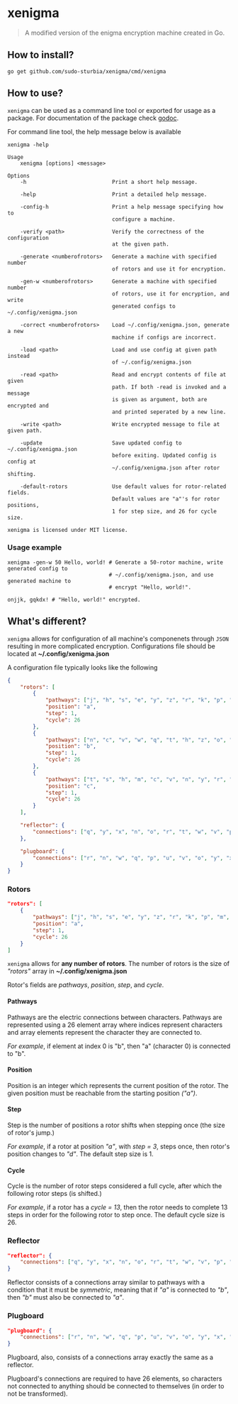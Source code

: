 # xenigma
> A modified version of the enigma encryption machine created in Go.

## How to install?

```shell
go get github.com/sudo-sturbia/xenigma/cmd/xenigma
```

## How to use?

`xenigma` can be used as a command line tool or exported for usage as a package.
For documentation of the package check [godoc](https://godoc.org/github.com/sudo-sturbia/xenigma/pkg/machine).

For command line tool, the help message below is available

```shell
xenigma -help
```

```
Usage
    xenigma [options] <message>

Options
    -h                           Print a short help message.

    -help                        Print a detailed help message.

    -config-h                    Print a help message specifying how to
                                 configure a machine.

    -verify <path>               Verify the correctness of the configuration
                                 at the given path.

    -generate <numberofrotors>   Generate a machine with specified number
                                 of rotors and use it for encryption.

    -gen-w <numberofrotors>      Generate a machine with specified number
                                 of rotors, use it for encryption, and write
                                 generated configs to ~/.config/xenigma.json

    -correct <numberofrotors>    Load ~/.config/xenigma.json, generate a new
                                 machine if configs are incorrect.

    -load <path>                 Load and use config at given path instead
                                 of ~/.config/xenigma.json

    -read <path>                 Read and encrypt contents of file at given
                                 path. If both -read is invoked and a message
                                 is given as argument, both are encrypted and
                                 and printed seperated by a new line.

    -write <path>                Write encrypted message to file at given path.

    -update                      Save updated config to ~/.config/xenigma.json
                                 before exiting. Updated config is config at
                                 ~/.config/xenigma.json after rotor shifting.

    -default-rotors              Use default values for rotor-related fields.
                                 Default values are "a"'s for rotor positions,
                                 1 for step size, and 26 for cycle size.

xenigma is licensed under MIT license.
```

### Usage example

```shell
xenigma -gen-w 50 Hello, world! # Generate a 50-rotor machine, write generated config to
                                # ~/.config/xenigma.json, and use generated machine to
                                # encrypt "Hello, world!".
```
```shell
onjjk, gqkdx! # "Hello, world!" encrypted.
```

## What's different?

`xenigma` allows for configuration of all machine's componenets through `JSON`
resulting in more complicated encryption.
Configurations file should be located at **~/.config/xenigma.json**

A configuration file typically looks like the following

```json
{
    "rotors": [
        {
            "pathways": ["j", "h", "s", "e", "y", "z", "r", "k", "p", "m", "x", "i", "w", "b", "v", "f", "d", "c", "a", "t", "l", "o", "n", "g", "u", "q"],
            "position": "a",
            "step": 1,
            "cycle": 26
        },
        {
            "pathways": ["n", "c", "v", "w", "q", "t", "h", "z", "o", "m", "a", "s", "x", "r", "g", "u", "d", "i", "f", "k", "j", "b", "e", "y", "p", "l"],
            "position": "b",
            "step": 1,
            "cycle": 26
        },
        {
            "pathways": ["t", "s", "h", "m", "c", "v", "n", "y", "r", "q", "p", "e", "i", "u", "k", "z", "w", "d", "j", "a", "f", "x", "g", "b", "o", "l"],
            "position": "c",
            "step": 1,
            "cycle": 26
        }
    ],

    "reflector": {
        "connections": ["q", "y", "x", "n", "o", "r", "t", "w", "v", "p", "u", "z", "s", "d", "e", "j", "a", "f", "m", "g", "k", "i", "h", "c", "b", "l"]
    },

    "plugboard": {
        "connections": ["r", "n", "w", "q", "p", "u", "v", "o", "y", "x", "s", "t", "z", "b", "h", "e", "d", "a", "k", "l", "f", "g", "c", "j", "i", "m"]
    }
}
```

### Rotors

```json
"rotors": [
    {
        "pathways": ["j", "h", "s", "e", "y", "z", "r", "k", "p", "m", "x", "i", "w", "b", "v", "f", "d", "c", "a", "t", "l", "o", "n", "g", "u", "q"],
        "position": "a",
        "step": 1,
        "cycle": 26
    }
]
```

`xenigma` allows for **any number of rotors**.
The number of rotors is the size of *"rotors"* array in **~/.config/xenigma.json**

Rotor's fields are *pathways*, *position*, *step*, and *cycle*.

#### Pathways
Pathways are the electric connections between characters.
Pathways are represented using a 26 element array where indices represent
characters and array elements represent the character they are connected to.

*For example*, if element at index 0 is "b", then "a" (character 0) is connected to "b".

#### Position
Position is an integer which represents the current position of the rotor.
The given position must be reachable from the starting position *("a")*.

#### Step
Step is the number of positions a rotor shifts when stepping once (the size of rotor's jump.)

*For example*, if a rotor at position *"a"*, with *step = 3*, steps once,
then rotor's position changes to *"d"*. The default step size is 1.

#### Cycle
Cycle is the number of rotor steps considered a full cycle, after which the following rotor steps (is shifted.)

*For example*, if a rotor has a *cycle = 13*, then the rotor needs to complete 13 steps in order for the following rotor
to step once. The default cycle size is 26.

### Reflector

```json
"reflector": {
    "connections": ["q", "y", "x", "n", "o", "r", "t", "w", "v", "p", "u", "z", "s", "d", "e", "j", "a", "f", "m", "g", "k", "i", "h", "c", "b", "l"]
}
```

Reflector consists of a connections array similar to pathways with a condition that it must be *symmetric*,
meaning that if *"a"* is connected to *"b"*, then *"b"* must also be connected to *"a"*.

### Plugboard

```json
"plugboard": {
    "connections": ["r", "n", "w", "q", "p", "u", "v", "o", "y", "x", "s", "t", "z", "b", "h", "e", "d", "a", "k", "l", "f", "g", "c", "j", "i", "m"]
}
```

Plugboard, also, consists of a connections array exactly the same as a reflector.

Plugboard's connections are required to have 26 elements,
so characters not connected to anything should be connected to themselves (in order to not be transformed).

